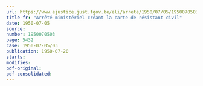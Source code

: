 ```yaml
---
url: https://www.ejustice.just.fgov.be/eli/arrete/1950/07/05/1950070503/justel
title-fr: "Arrêté ministériel créant la carte de résistant civil"
date: 1950-07-05
source:
number: 1950070503
page: 5432
case: 1950-07-05/03
publication: 1950-07-20
starts:
modifies:
pdf-original:
pdf-consolidated:
---
```



